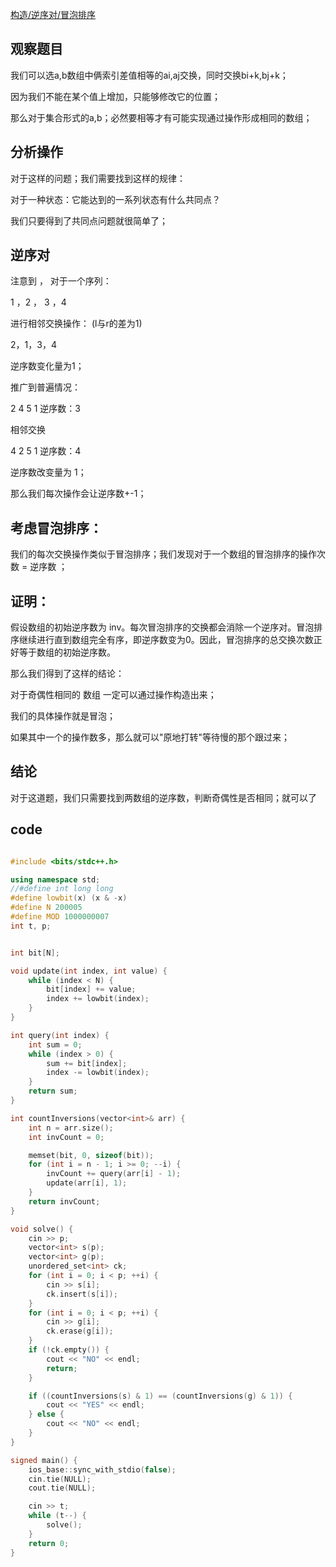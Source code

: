 [构造/逆序对/冒泡排序](https://codeforces.com/contest/1983/problem/D)


## 观察题目


我们可以选a,b数组中俩索引差值相等的ai,aj交换，同时交换bi+k,bj+k；

因为我们不能在某个值上增加，只能够修改它的位置；

那么对于集合形式的a,b；必然要相等才有可能实现通过操作形成相同的数组；

## 分析操作

对于这样的问题；我们需要找到这样的规律：

对于一种状态：它能达到的一系列状态有什么共同点？

我们只要得到了共同点问题就很简单了；

## 逆序对

注意到 ， 对于一个序列：

1 ，2 ， 3 ，4

进行相邻交换操作： (l与r的差为1)

2，1，3，4

逆序数变化量为1；

推广到普遍情况： 

2 4 5 1  逆序数：3

相邻交换

4 2 5 1 逆序数：4

逆序数改变量为 1；

那么我们每次操作会让逆序数+-1；

## 考虑冒泡排序：

我们的每次交换操作类似于冒泡排序；我们发现对于一个数组的冒泡排序的操作次数 = 逆序数 ；

## 证明：

假设数组的初始逆序数为 inv。每次冒泡排序的交换都会消除一个逆序对。冒泡排序继续进行直到数组完全有序，即逆序数变为0。因此，冒泡排序的总交换次数正好等于数组的初始逆序数。

那么我们得到了这样的结论：

对于奇偶性相同的 数组 一定可以通过操作构造出来；

我们的具体操作就是冒泡；

如果其中一个的操作数多，那么就可以"原地打转"等待慢的那个跟过来；

## 结论

对于这道题，我们只需要找到两数组的逆序数，判断奇偶性是否相同；就可以了

## code

```cpp

#include <bits/stdc++.h>

using namespace std;
//#define int long long
#define lowbit(x) (x & -x)
#define N 200005
#define MOD 1000000007
int t, p;


int bit[N];

void update(int index, int value) {
    while (index < N) {
        bit[index] += value;
        index += lowbit(index);
    }
}

int query(int index) {
    int sum = 0;
    while (index > 0) {
        sum += bit[index];
        index -= lowbit(index);
    }
    return sum;
}

int countInversions(vector<int>& arr) {
    int n = arr.size();
    int invCount = 0;

    memset(bit, 0, sizeof(bit));
    for (int i = n - 1; i >= 0; --i) {
        invCount += query(arr[i] - 1);
        update(arr[i], 1);
    }
    return invCount;
}

void solve() {
    cin >> p;
    vector<int> s(p);
    vector<int> g(p);
    unordered_set<int> ck;
    for (int i = 0; i < p; ++i) {
        cin >> s[i];
        ck.insert(s[i]);
    }
    for (int i = 0; i < p; ++i) {
        cin >> g[i];
        ck.erase(g[i]);
    }
    if (!ck.empty()) {
        cout << "NO" << endl;
        return;
    }

    if ((countInversions(s) & 1) == (countInversions(g) & 1)) {
        cout << "YES" << endl;
    } else {
        cout << "NO" << endl;
    }
}

signed main() {
    ios_base::sync_with_stdio(false);
    cin.tie(NULL);
    cout.tie(NULL);

    cin >> t;
    while (t--) {
        solve();
    }
    return 0;
}
```
